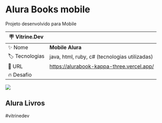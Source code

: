 # Alura Books mobile

Projeto desenvolvido para Mobile

| :placard: Vitrine.Dev |     |
| -------------  | --- |
| :sparkles: Nome        | **Mobile Alura**
| :label: Tecnologias | java, html, ruby, c# (tecnologias utilizadas)
| :rocket: URL         | https://alurabook-kappa-three.vercel.app/
| :fire: Desafio     | 

<!-- Inserir imagem com a #vitrinedev ao final do link -->
![](https://via.placeholder.com/1200x500.png?text=imagem+lindona+do+meu+projeto#vitrinedev)

##  Alura Livros

#vitrinedev
